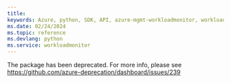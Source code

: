 ```yaml
---
title: 
keywords: Azure, python, SDK, API, azure-mgmt-workloadmonitor, workloadmonitor
ms.date: 02/24/2024
ms.topic: reference
ms.devlang: python
ms.service: workloadmonitor
---
```

The package has been deprecated. For more info, please see https://github.com/azure-deprecation/dashboard/issues/239

